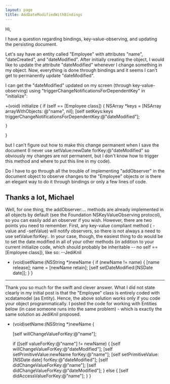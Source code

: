 ```yaml
---
layout: page
title: AddDateModifiedWithBindings
---
```


Hi,

I have a question regarding bindings, key-value-observing, and updating the persisting document.

Let's say have an entity called "Employee" with attributes "name", "dateCreated", and "dateModified".  After initially creating the object, I would like to update the attribute "dateModified" whenever I change something in my object.  Now, everything is done through bindings and it seems I can't get to permanently update "dateModified".

I can get the "dateModified" updated on my screen (through key-value-observing) using "triggerChangeNotificationsForDependentKey" in "initialize":
     
 +(void) initialize	{
 	if (self == [Employee class])	{
 		NSArray *keys = [NSArray arrayWithObjects:
 			@"name", nil];
 		[self setKeys:keys triggerChangeNotificationsForDependentKey:@"dateModified"];
 		
 	}
 }

but I can't figure out how to make this change permanent when I save the document (I never use setValue:newDate forKey:@"dateModified" so obviously my changes are not permanent, but I don't know how to trigger this method and where to put this line in my code).

Do I have to go through all the trouble of implementing "addObserver" in the document object to observe changes to the "Employee" objects or is there an elegant way to do it through bindings or only a few lines of code.

Thanks a lot, Michael
----
Well, for one thing, the     addObserver:... methods are already implemented in all objects by default (see the Foundation NSKeyValueObserving protocol), so you can easily add an observer if you wish. However, there are two points you need to remember. First, any key-value compliant method (    -value and     -setValue) will notify observers, so there is not always a need to use     setValue:forKey:. In your case, though, the easiest thing to do would be to set the date modified in all of your other methods (in addition to your current     initialize code, which should probably be inheritable -- no     self == [Employee class]), like so: --JediKnil

    
 - (void)setName:(NSString *)newName
 {
 	if (newName != name) {
 		[name release];
 		name = [newName retain];
 		[self setDateModified:[NSDate date]];
 	}
 }

----
Thank you so much for the swift and clever answer.  What I did not state clearly in my initial post is that the "Employee" class is entirely coded with xcdatamodel (as Entity).  Hence, the above solution works only if you code your object programmatically.  I posted the code for working with Entities below (in case someone runs into the same problem) - which is exactly the same solution as JediKnil proposed.


    
 - (void)setName:(NSString *)newName	{
 	
 	[self willChangeValueForKey:@"name"];
 	
 	if ([self valueForKey:@"name"] != newName)	{
 		[self willChangeValueForKey:@"dateModified"];
 		[self setPrimitiveValue:newName forKey:@"name"];
 		[self setPrimitiveValue:[NSDate date] forKey:@"dateModified"];
 		[self didChangeValueForKey:@"name"];
 		[self didChangeValueForKey:@"dateModified"];
 	}
 	else	{
 		[self didAccessValueForKey:@"name"];
 	}
 }

